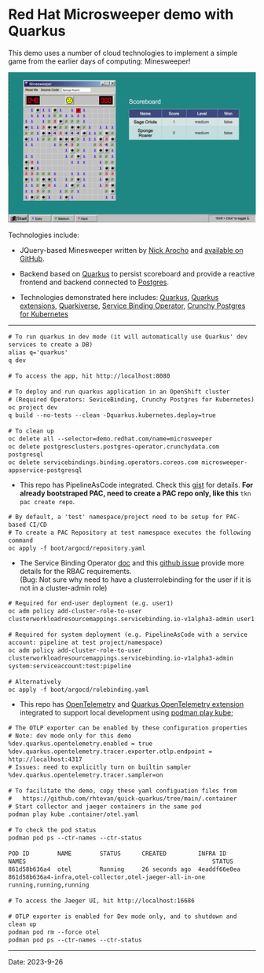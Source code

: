 Red Hat Microsweeper demo with Quarkus
==========================

This demo uses a number of cloud technologies to implement a simple game from the earlier days of computing: Minesweeper!

![Screenshot](doc/microsweeper.png)

Technologies include:

* JQuery-based Minesweeper written by [Nick Arocho](http://www.nickarocho.com/) and [available on GitHub](https://github.com/nickarocho/minesweeper).
* Backend based on [Quarkus](https://quarkus.io) to persist scoreboard and provide a reactive frontend and backend connected to [Postgres](https://azure.microsoft.com/en-us/services/postgresql/).

* Technologies demonstrated here includes: [Quarkus](https://quarkus.io), [Quarkus extensions](https://quarkus.io/version/main/guides/deploying-to-kubernetes#introduction-to-the-service-binding-operator), [Quarkiverse](https://github.com/quarkiverse/quarkiverse), [Service Binding Operator](https://github.com/redhat-developer/service-binding-operator#known-bindable-operators), [Crunchy Postgres for Kubernetes](https://operatorhub.io/operator/postgresql)

-----------
```
# To run quarkus in dev mode (it will automatically use Quarkus' dev services to create a DB)
alias q='quarkus'
q dev

# To access the app, hit http://localhost:8080 

# To deploy and run quarkus application in an OpenShift cluster
# (Required Operators: SeviceBinding, Crunchy Postgres for Kubernetes)
oc project dev
q build --no-tests --clean -Dquarkus.kubernetes.deploy=true

# To clean up
oc delete all --selector=demo.redhat.com/name=microsweeper
oc delete postgresclusters.postgres-operator.crunchydata.com postgresql
oc delete servicebindings.binding.operators.coreos.com microsweeper-appservice-postgresql
```
* This repo has PipelineAsCode integrated. Check this [gist](https://gist.github.com/rhtevan/0337ea1211dddafde76be463aeb9eba0) for details. **For already bootstraped PAC, need to create a PAC repo only, like this** ```tkn pac create repo```.
```
# By default, a 'test' namespace/project need to be setup for PAC-based CI/CD
# To create a PAC Repository at test namespace executes the following command
oc apply -f boot/argocd/repository.yaml
```
* The Service Binding Operator [doc](https://redhat-developer.github.io/service-binding-operator/userguide/exposing-binding-data/rbac-requirements.html) and this [github issue](https://github.com/redhat-developer/service-binding-operator/issues/810) provide more details for the RBAC requirements.   
(Bug: Not sure why need to have a clusterrolebinding for the user if it is not in a cluster-admin role)
```
# Required for end-user deployment (e.g. user1) 
oc adm policy add-cluster-role-to-user clusterworkloadresourcemappings.servicebinding.io-v1alpha3-admin user1

# Required for system deployment (e.g. PipelineAsCode with a service account: pipeline at test project/namespace)
oc adm policy add-cluster-role-to-user clusterworkloadresourcemappings.servicebinding.io-v1alpha3-admin system:serviceaccount:test:pipeline

# Alternatively
oc apply -f boot/argocd/rolebinding.yaml
```
* This repo has [OpenTelemetry](https://opentelemetry.io/docs/) and [Quarkus OpenTelemetry extension](https://quarkus.io/guides/opentelemetry) integrated to support local development using [podman play kube](https://docs.podman.io/en/stable/markdown/podman-play-kube.1.html); 
```
# The OTLP exporter can be enabled by these configuration properties
# Note: dev mode only for this demo
%dev.quarkus.opentelemetry.enabled = true
%dev.quarkus.opentelemetry.tracer.exporter.otlp.endpoint = http://localhost:4317
# Issues: need to explicitly turn on builtin sampler 
%dev.quarkus.opentelemetry.tracer.sampler=on

# To facilitate the demo, copy these yaml configuation files from
#   https://github.com/rhtevan/quick-quarkus/tree/main/.container
# Start collector and jaeger containers in the same pod
podman play kube .container/otel.yaml

# To check the pod status
podman pod ps --ctr-names --ctr-status 

POD ID        NAME        STATUS      CREATED         INFRA ID      NAMES                                                     STATUS
861d58b636a4  otel        Running     26 seconds ago  4eaddf66e0ea  861d58b636a4-infra,otel-collector,otel-jaeger-all-in-one  running,running,running

# To access the Jaeger UI, hit http://localhost:16686

# OTLP exporter is enabled for Dev mode only, and to shutdown and clean up
podman pod rm --force otel
podman pod ps --ctr-names --ctr-status 
```  
---
Date: 2023-9-26
